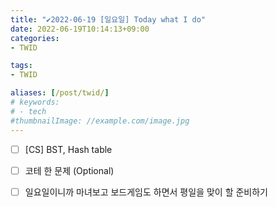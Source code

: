 ```yaml
---
title: "✔2022-06-19 [일요일] Today what I do"
date: 2022-06-19T10:14:13+09:00
categories:
- TWID

tags:
- TWID

aliases: [/post/twid/]
# keywords:
# - tech
#thumbnailImage: //example.com/image.jpg
---
```

<!--more-->


- [ ] [CS] BST, Hash table
- [ ] 코테 한 문제 (Optional)
- [ ] 일요일이니까 마녀보고 보드게임도 하면서 평일을 맞이 할 준비하기


